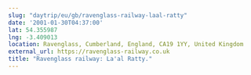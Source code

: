 ```yaml
---
slug: "daytrip/eu/gb/ravenglass-railway-laal-ratty"
date: '2001-01-30T04:37:00'
lat: 54.355987
lng: -3.409013
location: Ravenglass, Cumberland, England, CA19 1YY, United Kingdom
external_url: https://ravenglass-railway.co.uk
title: "Ravenglass railway: La'al Ratty."
---
```



